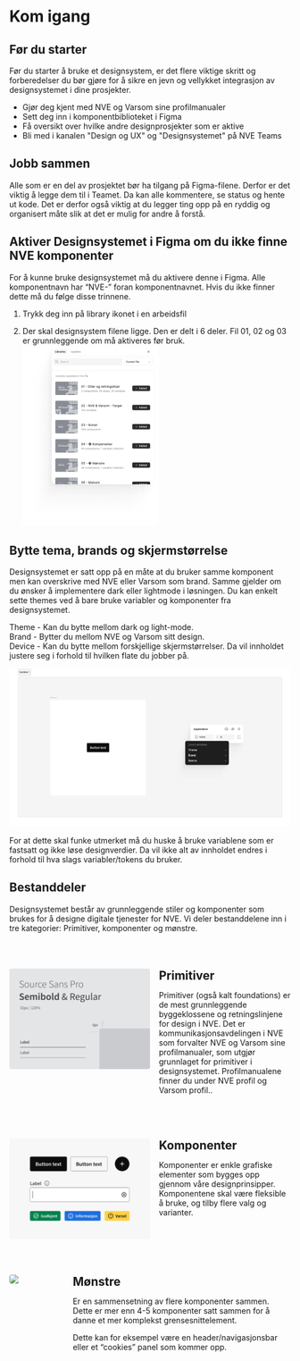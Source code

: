 <PageHeader title="For designere" imagePath="designer"  ></PageHeader>

# Kom igang

## Før du starter

Før du starter å bruke et designsystem, er det flere viktige skritt og forberedelser du bør gjøre for å sikre en jevn og vellykket integrasjon av designsystemet i dine prosjekter.

- Gjør deg kjent med NVE og Varsom sine profilmanualer
- Sett deg inn i komponentbiblioteket i Figma
- Få oversikt over hvilke andre designprosjekter som er aktive
- Bli med i kanalen "Design og UX" og "Designsystemet" på NVE Teams

## Jobb sammen

Alle som er en del av prosjektet bør ha tilgang på Figma-filene. Derfor er det viktig å legge dem til i Teamet. Da kan alle kommentere, se status og hente ut kode. Det er derfor også viktig at du legger ting opp på en ryddig og organisert måte slik at det er mulig for andre å forstå.

## Aktiver Designsystemet i Figma om du ikke finne NVE komponenter

For å kunne bruke designsystemet må du aktivere denne i Figma. Alle komponentnavn har “NVE-” foran komponentnavnet. Hvis du ikke finner dette må du følge disse trinnene.

1. Trykk deg inn på library ikonet i en arbeidsfil <nve-icon name="import_contacts" style="display: inline; padding-left:8px;"></nve-icon>

2. Der skal designsystem filene ligge. Den er delt i 6 deler. Fil 01, 02 og 03 er grunnleggende om må aktiveres før bruk.
   <img src="../../assets/images/get-started-1.png" width="auto">

## Bytte tema, brands og skjermstørrelse

Designsystemet er satt opp på en måte at du bruker samme komponent men kan overskrive med NVE eller Varsom som brand. Samme gjelder om du ønsker å implementere dark eller lightmode i løsningen.
Du kan enkelt sette themes ved å bare bruke variabler og komponenter fra designsystemet.

Theme - Kan du bytte mellom dark og light-mode.  
Brand - Bytter du mellom NVE og Varsom sitt design.  
Device - Kan du bytte mellom forskjellige skjermstørrelser. Da vil innholdet justere seg i forhold til hvilken flate du jobber på.

<img src="../../assets/images/get-started-2.png" width="auto">

<nve-message-card title="Tips">For at dette skal funke utmerket må du huske å bruke variablene som er fastsatt og ikke løse designverdier. Da vil ikke alt av innholdet endres i forhold til hva slags variabler/tokens du bruker.</nve-message-card>

## Bestanddeler

Designsystemet består av grunnleggende stiler og komponenter som brukes for å designe digitale tjenester for NVE. Vi deler bestanddelene inn i tre kategorier: Primitiver, komponenter og mønstre.

<style>
  .left-image-container {
    display: flex;
    align-items: flex-start;
    margin-top: 4rem;
  }
  .left-image-container img {
    margin-right: 1rem;
    padding-top: 0rem;
   border-radius: 4px;
  }

  .h2-style {
    border-top: none !important;
    margin:0 !important;  
    padding:0 !important;
  }
</style>

<div class="left-image-container">
  <img src="../../assets/images/primitiver.png" width="50%">
  <div>
    <h2 class="h2-style">Primitiver</h2>
    <p>Primitiver (også kalt foundations) er de mest grunnleggende byggeklossene og retningslinjene for design i NVE.
    Det er kommunikasjonsavdelingen i NVE som forvalter NVE og Varsom sine profilmanualer, som utgjør grunnlaget for primitiver i designsystemet. Profilmanualene finner du under NVE profil og Varsom profil..</p>
  </div>
</div>

<div class="left-image-container">
  <img src="../../assets/images/komponenter.png" width="50%">
  <div>
    <h2 class="h2-style">Komponenter</h2>
    <p>Komponenter er enkle grafiske elementer som bygges opp gjennom våre designprinsipper. Komponentene skal være fleksible å bruke, og tilby flere valg og varianter.</p>
  </div>
</div>

<div class="left-image-container">
  <img src="../../assets/images/mønstre.png" width="50%">
  <div>
    <h2 class="h2-style">Mønstre</h2>
    <p>Er en sammensetning av flere komponenter sammen. Dette er mer enn 4-5 komponenter satt sammen for å danne et mer komplekst grensesnittelement.

Dette kan for eksempel være en header/navigasjonsbar eller et “cookies” panel som kommer opp.</p>

  </div>
</div>
